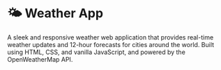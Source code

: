 # 🌤️ Weather App

A sleek and responsive weather web application that provides real-time weather updates and 12-hour forecasts for cities around the world. Built using HTML, CSS, and vanilla JavaScript, and powered by the OpenWeatherMap API.
